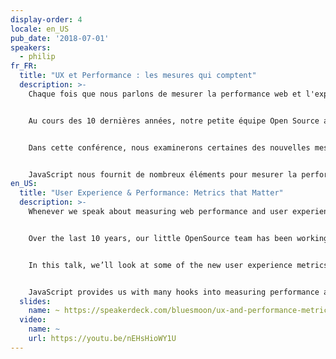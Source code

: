 ```yaml
---
display-order: 4
locale: en_US
pub_date: '2018-07-01'
speakers:
  - philip
fr_FR:
  title: "UX et Performance : les mesures qui comptent"
  description: >-
    Chaque fois que nous parlons de mesurer la performance web et l'expérience de l'utilisateur, nous faisons généralement référence à des événements figés dans l'expérience de navigation. Les sites Web modernes, cependant, sont loin d'être figés et les interactions des utilisateurs avec ces sites Web ont une dimension continue qui ne peut pas être représentée par des événements ponctuels.


    Au cours des 10 dernières années, notre petite équipe Open Source a travaillé à la construction d'une bibliothèque JavaScript, appelée boomerang, qui mesure tous les aspects de performance de l'expérience utilisateur réelle.


    Dans cette conférence, nous examinerons certaines des nouvelles mesures de l'expérience utilisateur que l'équipe boomerang a recueillies. Nous verrons comment mesurer la réactivité de la page, la fluidité, les saccades et la facilité d'utilisation. Nous découvrirons des choses comme les Rage Clicks, les Missed Clicks et les Dead Clicks. Nous examinerons également les données réelles d'utilisateurs que nous avons recueillies et qui montrent comment ces aspects de la page affectent le comportement de l'utilisateur.


    JavaScript nous fournit de nombreux éléments pour mesurer la performance et l'expérience de l'utilisateur. Apprenons à les collecter et à comprendre à quoi s'attendre lorsque nous les optimisons.
en_US:
  title: "User Experience & Performance: Metrics that Matter"
  description: >-
    Whenever we speak about measuring web performance and user experience, we typically refer to static events in the browsing experience.  Modern websites, however, are far from static, and user interactions with these websites have continuous aspects that cannot be represented by distinct events.


    Over the last 10 years, our little OpenSource team has been working to build a JavaScript library, called boomerang, that measures all the performance aspects of real user experience.


    In this talk, we’ll look at some of the new user experience metrics that the boomerang team has been collecting. We’ll find out how to measure page responsiveness, smoothness, jank, and usability. We’ll learn about things like Rage Clicks, Missed Clicks, and Dead Clicks. We’ll also look at real user data that we’ve collected showing how these aspects of the page affect user behaviour.


    JavaScript provides us with many hooks into measuring performance and user experience. Let’s learn to collect them and understand what to expect when we optimize for them.
  slides:
    name: ~ https://speakerdeck.com/bluesmoon/ux-and-performance-metrics-that-matter-a062d37f-e6c7-4b8a-8399-472ec76bb75e
  video:
    name: ~
    url: https://youtu.be/nEHsHioWY1U
---
```

